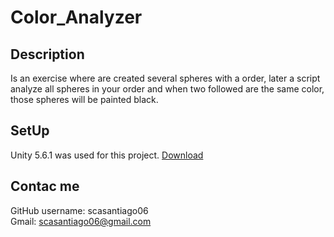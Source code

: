 # Color_Analyzer

## Description
Is an exercise where are created several spheres with a order, later a script analyze all spheres in your order and when two followed are the same color, those spheres will be painted black. 

## SetUp
Unity 5.6.1 was used for this project. [Download](https://unity3d.com/es/get-unity/download/archive?_ga=2.167974376.817529385.1523644204-2074891024.1506362997)

## Contac me
GitHub username: scasantiago06
<br>
Gmail: scasantiago06@gmail.com
